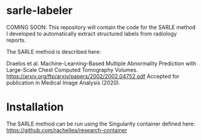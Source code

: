 # sarle-labeler

COMING SOON: This repository will contain the code for the SARLE method
I developed to automatically extract structured labels from radiology reports.

The SARLE method is described here:

Draelos et al. Machine-Learning-Based Multiple Abnormality Prediction with
Large-Scale Chest Computed Tomography Volumes.
https://arxiv.org/ftp/arxiv/papers/2002/2002.04752.pdf
Accepted for publication in Medical Image Analysis (2020).

# Installation 

The SARLE method can be run using the Singularity container defined here:
https://github.com/rachellea/research-container